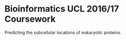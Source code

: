 # Bioinformatics UCL 2016/17 Coursework
Predicting the subcellular locations of eukaryotic proteins.
